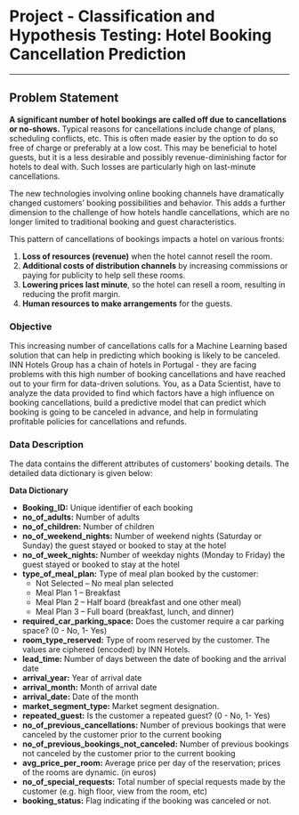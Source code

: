 # **Project - Classification and Hypothesis Testing: Hotel Booking Cancellation Prediction**

---------------
## **Problem Statement**


**A significant number of hotel bookings are called off due to cancellations or no-shows.** Typical reasons for cancellations include change of plans, scheduling conflicts, etc. This is often made easier by the option to do so free of charge or preferably at a low cost. This may be beneficial to hotel guests, but it is a less desirable and possibly revenue-diminishing factor for hotels to deal with. Such losses are particularly high on last-minute cancellations.

The new technologies involving online booking channels have dramatically changed customers’ booking possibilities and behavior. This adds a further dimension to the challenge of how hotels handle cancellations, which are no longer limited to traditional booking and guest characteristics.

This pattern of cancellations of bookings impacts a hotel on various fronts:
1. **Loss of resources (revenue)** when the hotel cannot resell the room.
2. **Additional costs of distribution channels** by increasing commissions or paying for publicity to help sell these rooms.
3. **Lowering prices last minute**, so the hotel can resell a room, resulting in reducing the profit margin.
4. **Human resources to make arrangements** for the guests.

### **Objective**

This increasing number of cancellations calls for a Machine Learning based solution that can help in predicting which booking is likely to be canceled. INN Hotels Group has a chain of hotels in Portugal - they are facing problems with this high number of booking cancellations and have reached out to your firm for data-driven solutions. You, as a Data Scientist, have to analyze the data provided to find which factors have a high influence on booking cancellations, build a predictive model that can predict which booking is going to be canceled in advance, and help in formulating profitable policies for cancellations and refunds.


### **Data Description**

The data contains the different attributes of customers' booking details. The detailed data dictionary is given below:


**Data Dictionary**

* **Booking_ID:** Unique identifier of each booking
* **no_of_adults:** Number of adults
* **no_of_children:** Number of children
* **no_of_weekend_nights:** Number of weekend nights (Saturday or Sunday) the guest stayed or booked to stay at the hotel
* **no_of_week_nights:** Number of weekday nights (Monday to Friday) the guest stayed or booked to stay at the hotel
* **type_of_meal_plan:** Type of meal plan booked by the customer:
    * Not Selected – No meal plan selected
    * Meal Plan 1 – Breakfast
    * Meal Plan 2 – Half board (breakfast and one other meal)
    * Meal Plan 3 – Full board (breakfast, lunch, and dinner)
* **required_car_parking_space:** Does the customer require a car parking space? (0 - No, 1- Yes)
* **room_type_reserved:** Type of room reserved by the customer. The values are ciphered (encoded) by INN Hotels.
* **lead_time:** Number of days between the date of booking and the arrival date
* **arrival_year:** Year of arrival date
* **arrival_month:** Month of arrival date
* **arrival_date:** Date of the month
* **market_segment_type:** Market segment designation.
* **repeated_guest:** Is the customer a repeated guest? (0 - No, 1- Yes)
* **no_of_previous_cancellations:** Number of previous bookings that were canceled by the customer prior to the current booking
* **no_of_previous_bookings_not_canceled:** Number of previous bookings not canceled by the customer prior to the current booking
* **avg_price_per_room:** Average price per day of the reservation; prices of the rooms are dynamic. (in euros)
* **no_of_special_requests:** Total number of special requests made by the customer (e.g. high floor, view from the room, etc)
* **booking_status:** Flag indicating if the booking was canceled or not.
